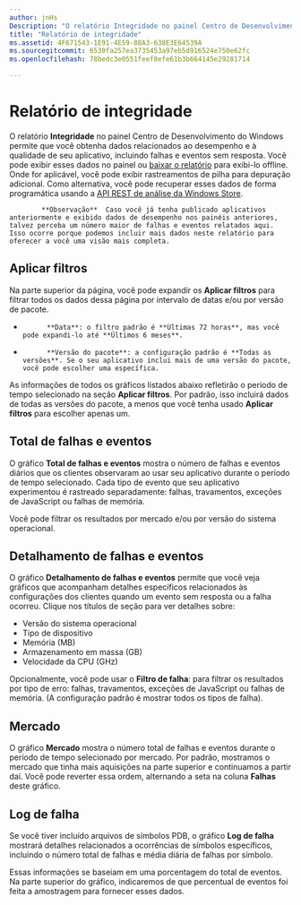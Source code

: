 ```yaml
---
author: jnHs
Description: "O relatório Integridade no painel Centro de Desenvolvimento do Windows permite que você obtenha dados relacionados ao desempenho e à qualidade de seu aplicativo, incluindo falhas e eventos sem resposta."
title: "Relatório de integridade"
ms.assetid: 4F671543-1E91-4E59-88A3-638E3E64539A
ms.sourcegitcommit: 6530fa257ea3735453a97eb5d916524e750e62fc
ms.openlocfilehash: 78bedc3e0551feef8efe61b3b664145e29281714

---
```


# Relatório de integridade


O relatório **Integridade** no painel Centro de Desenvolvimento do Windows permite que você obtenha dados relacionados ao desempenho e à qualidade de seu aplicativo, incluindo falhas e eventos sem resposta. Você pode exibir esses dados no painel ou [baixar o relatório](download-analytic-reports.md) para exibi-lo offline. Onde for aplicável, você pode exibir rastreamentos de pilha para depuração adicional. Como alternativa, você pode recuperar esses dados de forma programática usando a [API REST de análise da Windows Store](../monetize/access-analytics-data-using-windows-store-services.md).

> 
            **Observação**  Caso você já tenha publicado aplicativos anteriormente e exibido dados de desempenho nos painéis anteriores, talvez perceba um número maior de falhas e eventos relatados aqui. Isso ocorre porque podemos incluir mais dados neste relatório para oferecer a você uma visão mais completa.

## Aplicar filtros


Na parte superior da página, você pode expandir os **Aplicar filtros** para filtrar todos os dados dessa página por intervalo de datas e/ou por versão de pacote.

-   
            **Data**: o filtro padrão é **Últimas 72 horas**, mas você pode expandi-lo até **Últimos 6 meses**.
-   
            **Versão do pacote**: a configuração padrão é **Todas as versões**. Se o seu aplicativo inclui mais de uma versão do pacote, você pode escolher uma específica.

As informações de todos os gráficos listados abaixo refletirão o período de tempo selecionado na seção **Aplicar filtros**. Por padrão, isso incluirá dados de todas as versões do pacote, a menos que você tenha usado **Aplicar filtros** para escolher apenas um.

## Total de falhas e eventos


O gráfico **Total de falhas e eventos** mostra o número de falhas e eventos diários que os clientes observaram ao usar seu aplicativo durante o período de tempo selecionado. Cada tipo de evento que seu aplicativo experimentou é rastreado separadamente: falhas, travamentos, exceções de JavaScript ou falhas de memória.

Você pode filtrar os resultados por mercado e/ou por versão do sistema operacional.

## Detalhamento de falhas e eventos


O gráfico **Detalhamento de falhas e eventos** permite que você veja gráficos que acompanham detalhes específicos relacionados às configurações dos clientes quando um evento sem resposta ou a falha ocorreu. Clique nos títulos de seção para ver detalhes sobre:

-   Versão do sistema operacional
-   Tipo de dispositivo
-   Memória (MB)
-   Armazenamento em massa (GB)
-   Velocidade da CPU (GHz)

Opcionalmente, você pode usar o **Filtro de falha**: para filtrar os resultados por tipo de erro: falhas, travamentos, exceções de JavaScript ou falhas de memória. (A configuração padrão é mostrar todos os tipos de falha).

## Mercado


O gráfico **Mercado** mostra o número total de falhas e eventos durante o período de tempo selecionado por mercado. Por padrão, mostramos o mercado que tinha mais aquisições na parte superior e continuamos a partir daí. Você pode reverter essa ordem, alternando a seta na coluna **Falhas** deste gráfico.

## Log de falha


Se você tiver incluído arquivos de símbolos PDB, o gráfico **Log de falha** mostrará detalhes relacionados a ocorrências de símbolos específicos, incluindo o número total de falhas e média diária de falhas por símbolo.

Essas informações se baseiam em uma porcentagem do total de eventos. Na parte superior do gráfico, indicaremos de que percentual de eventos foi feita a amostragem para fornecer esses dados.

 

 



<!--HONumber=Jun16_HO4-->


